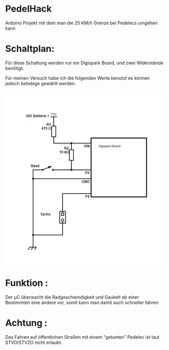 # PedelHack
Arduino Projekt mit dem man die 25 KM/h Grenze bei Pedelecs umgehen kann 



# Schaltplan:
Für diese Schaltung werden nur ein Digispark Board, und zwei Widerstände benötigt.



Für meinen Versuch habe ich die folgenden Werte benutzt es können jedoch beliebige gewählt werden.


![alt text](https://raw.githubusercontent.com/yurnam/PedelHack/master/Schaltung.png)
 

# Funktion :

Der µC überwacht die Radgeschwindigkeit und Gaukelt ab einer Bestimmten eine andere vor, somit kann man damit auch schneller fahren

# Achtung :

Das Fahren auf öffentlichen Straßen mit einem "getunten" Pedelec ist laut STVO/STVZO nicht erlaubt.

